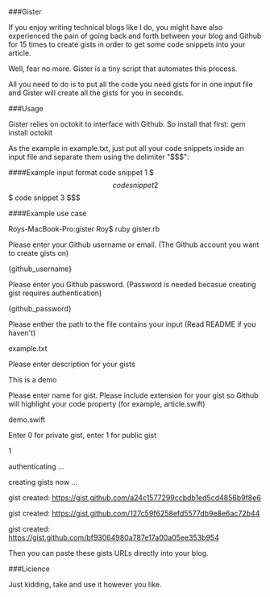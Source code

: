 ###Gister

If you enjoy writing technical blogs like I do, you might have also experienced the pain of going back and forth between your blog and Github for 15 times to create gists in order to get some code snippets into your article. 

Well, fear no more. Gister is a tiny script that automates this process.

All you need to do is to put all the code you need gists for in one input file and Gister will create all the gists for you in seconds.

###Usage

Gister relies on octokit to interface with Github. So install that first: 
gem install octokit

As the example in example.txt, just put all your code snippets inside an input file and separate them using the delimiter "$$$":

####Example input format
code snippet 1
$$$
code snippet 2
$$$
code snippet 3
$$$

####Example use case

Roys-MacBook-Pro:gister Roy$ ruby gister.rb 

Please enter your Github username or email. (The Github account you want to create gists on)

{github_username}

Please enter you Github password. (Password is needed becasue creating gist requires authentication)

{github_password}

Please enther the path to the file contains your input (Read README if you haven't)

example.txt

Please enter description for your gists

This is a demo 

Please enter name for gist. Please include extension for your gist so Github will highlight your code property (for
example, article.swift)

demo.swift

Enter 0 for private gist, enter 1 for public gist

1

authenticating ...

creating gists now ... 

gist created: https://gist.github.com/a24c1577299ccbdb1ed5cd4856b9f8e6

gist created: https://gist.github.com/127c59f6258efd5577db9e8e6ac72b44

gist created: https://gist.github.com/bf93064980a787e17a00a05ee353b954


Then you can paste these gists URLs directly into your blog.

###Licience

Just kidding, take and use it however you like.
